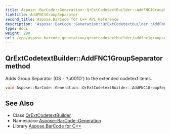 ```yaml
---
title: Aspose::BarCode::Generation::QrExtCodetextBuilder::AddFNC1GroupSeparator method
linktitle: AddFNC1GroupSeparator
second_title: Aspose.BarCode for C++ API Reference
description: 'Aspose::BarCode::Generation::QrExtCodetextBuilder::AddFNC1GroupSeparator method. Adds Group Separator (GS - ''\u001D'') to the extended codetext items in C++.'
type: docs
weight: 200
url: /cpp/aspose.barcode.generation/qrextcodetextbuilder/addfnc1groupseparator/
---
```

## QrExtCodetextBuilder::AddFNC1GroupSeparator method


Adds Group Separator (GS - '\u001D') to the extended codetext items.

```cpp
void Aspose::BarCode::Generation::QrExtCodetextBuilder::AddFNC1GroupSeparator()
```

## See Also

* Class [QrExtCodetextBuilder](../)
* Namespace [Aspose::BarCode::Generation](../../)
* Library [Aspose.BarCode for C++](../../../)
